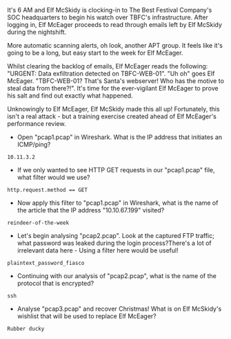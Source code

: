 It's 6 AM and Elf McSkidy is clocking-in to The Best Festival Company's SOC headquarters to begin his watch over TBFC's infrastructure. After logging in, Elf McEager proceeds to read through emails left by Elf McSkidy during the nightshift.

More automatic scanning alerts, oh look, another APT group. It feels like it's going to be a long, but easy start to the week for Elf McEager.

Whilst clearing the backlog of emails, Elf McEager reads the following: "URGENT: Data exfiltration detected on TBFC-WEB-01". "Uh oh" goes Elf McEager. "TBFC-WEB-01? That's Santa's webserver! Who has the motive to steal data from there?!". It's time for the ever-vigilant Elf McEager to prove his salt and find out exactly what happened.

Unknowingly to Elf McEager, Elf McSkidy made this all up! Fortunately, this isn't a real attack - but a training exercise created ahead of Elf McEager's performance review.

- Open "pcap1.pcap" in Wireshark. What is the IP address that initiates an ICMP/ping?
```
10.11.3.2
```

- If we only wanted to see HTTP GET requests in our "pcap1.pcap" file, what filter would we use?
```
http.request.method == GET
```

- Now apply this filter to "pcap1.pcap" in Wireshark, what is the name of the article that the IP address "10.10.67.199" visited?
```
reindeer-of-the-week
```

- Let's begin analysing "pcap2.pcap". Look at the captured FTP traffic; what password was leaked during the login process?There's a lot of irrelevant data here - Using a filter here would be useful!
```
plaintext_password_fiasco
```

- Continuing with our analysis of "pcap2.pcap", what is the name of the protocol that is encrypted?
```
ssh
```

- Analyse "pcap3.pcap" and recover Christmas! What is on Elf McSkidy's wishlist that will be used to replace Elf McEager?
```
Rubber ducky
```

